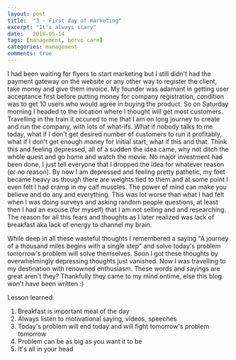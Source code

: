 ```yaml
---
layout: post
title:  "3 - First day of marketing"
excerpt: "It's always scary"
date:   2018-05-14
tags: [management, borvo care]
categories: management
comments: true
---
```


I had been waiting for flyers to start marketing but I still didn't had the payment gateway on the website or any other way to register the client, take money and give them invoice. My founder was adamant in getting user acceptance first before putting money for company registration, condition was to get 10 users who would agree in buying the product. So on Saturday morning I headed to the location where I thought will get most customers. Travelling in the train it occured to me that I am on long journey to create and run the company, with lots of what-ifs. What if nobody talks to me today, what if I don't get desired number of customers to run it profitably, what if I don't get enough money for initial start, what if this and that. Think this and feeling depressed, all of a sudden the idea came, why not ditch the whole quest and go home and watch the movie. No major investment had been done, I just tell everyone that I dropped the idea for whatever reason (or no reason). By now I am depressed and feeling pretty pathetic, my feet became heavy as though there are weights tied to them and at some point I even felt I had cramp in my calf muscles. The power of mind can make you believe and do any and everything. This was lot worse than what I had felt when I was doing surveys and asking random people questions, at least then I had an excuse (for myself) that I am not selling and and researching. The reason for all this fears and thoughts as I later realized was lack of breakfast aka lack of energy to channel my brain.

While deep in all these wasteful thoughts I remembered a saying "A journey of a thousand miles begins with a single step" and solve today's problem tomorrow's problem will solve themselves. Soon I got these thoughts by overwhelmingly depressing thoughts just vanished. Now I was travelling to my destination with renowned enthusiasm. These words and sayings are great aren't they? Thankfully they came to my mind ontime, else this blog won't have been written :)

Lesson learned:
1. Breakfast is important meal of the day
2. Always listen to motivational saying, videos, speeches
3. Today's problem will end today and will fight tomorrow's problem tomorrow
4. Problem can be as big as you want it to be
5. It's all in your head